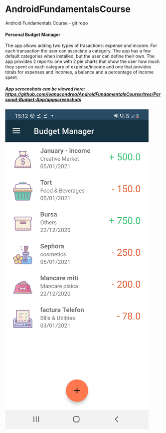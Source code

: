 # AndroidFundamentalsCourse
Android Fundamentals Course - git repo

#### Personal Budget Manager 

The app allows adding two types of trasactions: expense and income. For each transaction the user can associate a category. 
The app has a few default categories when installed, but the user can define their own. 
The app provides 2 reports: one with 2 pie charts that show the user how much they spent on each category of expense/income and one 
that provides totals for expenses and incomes, a balance and a percentage of income spent. 

##### App screenshots can be viewed here: https://github.com/ioanacondrea/AndroidFundamentalsCourse/tree/Personal-Budget-App/appscreenshots 
![main page](https://github.com/ioanacondrea/AndroidFundamentalsCourse/blob/Personal-Budget-App/appscreenshots/Screenshot_20210109-151211_Budget%20Manager.jpg)
